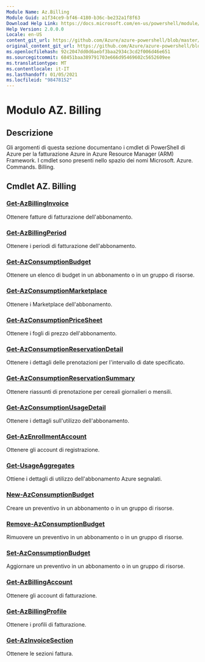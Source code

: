 ```yaml
---
Module Name: Az.Billing
Module Guid: a1f34ce9-bf46-4180-b36c-be232a1f8f63
Download Help Link: https://docs.microsoft.com/en-us/powershell/module/az.billing
Help Version: 2.0.0.0
Locale: en-US
content_git_url: https://github.com/Azure/azure-powershell/blob/master/src/Billing/Billing/help/Az.Billing.md
original_content_git_url: https://github.com/Azure/azure-powershell/blob/master/src/Billing/Billing/help/Az.Billing.md
ms.openlocfilehash: 92c2047dd0d6aebf3baa2934c3cd2f006d46e651
ms.sourcegitcommit: 68451baa389791703e666d95469602c5652609ee
ms.translationtype: MT
ms.contentlocale: it-IT
ms.lasthandoff: 01/05/2021
ms.locfileid: "98478152"
---
```

# Modulo AZ. Billing
## Descrizione
Gli argomenti di questa sezione documentano i cmdlet di PowerShell di Azure per la fatturazione Azure in Azure Resource Manager (ARM) Framework. I cmdlet sono presenti nello spazio dei nomi Microsoft. Azure. Commands. Billing.

## Cmdlet AZ. Billing
### [Get-AzBillingInvoice](Get-AzBillingInvoice.md)
Ottenere fatture di fatturazione dell'abbonamento.

### [Get-AzBillingPeriod](Get-AzBillingPeriod.md)
Ottenere i periodi di fatturazione dell'abbonamento.

### [Get-AzConsumptionBudget](Get-AzConsumptionBudget.md)
Ottenere un elenco di budget in un abbonamento o in un gruppo di risorse.

### [Get-AzConsumptionMarketplace](Get-AzConsumptionMarketplace.md)
Ottenere i Marketplace dell'abbonamento.

### [Get-AzConsumptionPriceSheet](Get-AzConsumptionPriceSheet.md)
Ottenere i fogli di prezzo dell'abbonamento.

### [Get-AzConsumptionReservationDetail](Get-AzConsumptionReservationDetail.md)
Ottenere i dettagli delle prenotazioni per l'intervallo di date specificato.

### [Get-AzConsumptionReservationSummary](Get-AzConsumptionReservationSummary.md)
Ottenere riassunti di prenotazione per cereali giornalieri o mensili.

### [Get-AzConsumptionUsageDetail](Get-AzConsumptionUsageDetail.md)
Ottenere i dettagli sull'utilizzo dell'abbonamento.

### [Get-AzEnrollmentAccount](Get-AzEnrollmentAccount.md)
Ottenere gli account di registrazione.

### [Get-UsageAggregates](Get-UsageAggregates.md)
Ottiene i dettagli di utilizzo dell'abbonamento Azure segnalati.

### [New-AzConsumptionBudget](New-AzConsumptionBudget.md)
Creare un preventivo in un abbonamento o in un gruppo di risorse.

### [Remove-AzConsumptionBudget](Remove-AzConsumptionBudget.md)
Rimuovere un preventivo in un abbonamento o in un gruppo di risorse.

### [Set-AzConsumptionBudget](Set-AzConsumptionBudget.md)
Aggiornare un preventivo in un abbonamento o in un gruppo di risorse.

### [Get-AzBillingAccount](Get-AzBillingAccount.md)
Ottenere gli account di fatturazione.

### [Get-AzBillingProfile](Get-AzBillingProfile.md)
Ottenere i profili di fatturazione.

### [Get-AzInvoiceSection](Get-AzInvoiceSection.md)
Ottenere le sezioni fattura.

